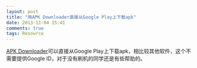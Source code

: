 ```yaml
---
layout: post
title: "用APK Downloader直接从Google Play上下载apk"
date: 2013-11-04 15:41
comments: true
tags: Resource
---
```


[APK Downloader](http://apps.evozi.com/apk-downloader/)可以直接从Google Play上下载apk，相比较其他软件，这个不需要提供Google ID，对于没有刷机的同学还是有些帮助的。